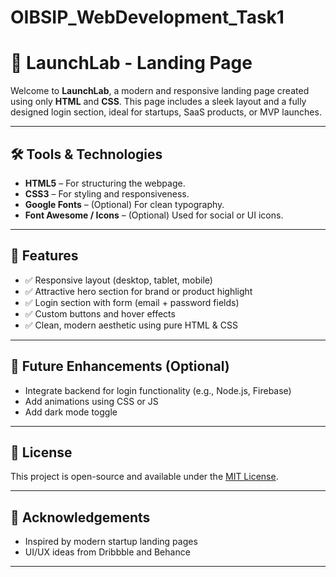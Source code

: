 ﻿# OIBSIP_WebDevelopment_Task1
 # 🚀 LaunchLab - Landing Page

Welcome to **LaunchLab**, a modern and responsive landing page created using only **HTML** and **CSS**. This page includes a sleek layout and a fully designed login section, ideal for startups, SaaS products, or MVP launches.

---



## 🛠️ Tools & Technologies

- **HTML5** – For structuring the webpage.
- **CSS3** – For styling and responsiveness.
- **Google Fonts** – (Optional) For clean typography.
- **Font Awesome / Icons** – (Optional) Used for social or UI icons.


---

## 🔐 Features

- ✅ Responsive layout (desktop, tablet, mobile)
- ✅ Attractive hero section for brand or product highlight
- ✅ Login section with form (email + password fields)
- ✅ Custom buttons and hover effects
- ✅ Clean, modern aesthetic using pure HTML & CSS

---

## 🚧 Future Enhancements (Optional)

- Integrate backend for login functionality (e.g., Node.js, Firebase)
- Add animations using CSS or JS
- Add dark mode toggle

---

## 📄 License

This project is open-source and available under the [MIT License](LICENSE).

---

## 🙌 Acknowledgements

- Inspired by modern startup landing pages
- UI/UX ideas from Dribbble and Behance

---





